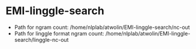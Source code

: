 # EMI-linggle-search


- Path for ngram count: /home/nlplab/atwolin/EMI-linggle-search/nc-out
- Path for linggle format ngram count: /home/nlplab/atwolin/EMI-linggle-search/linggle-nc-out